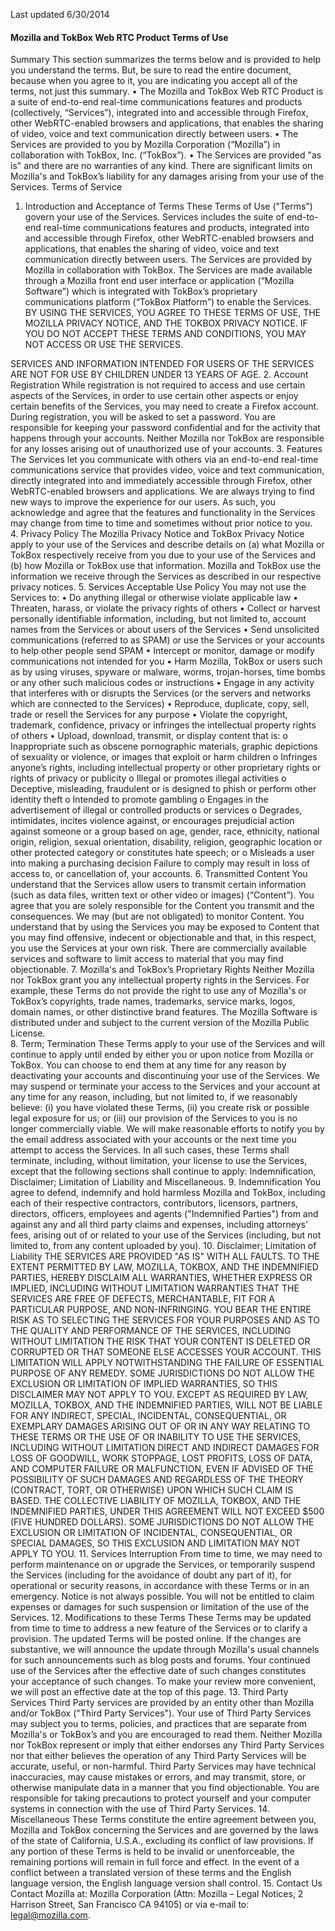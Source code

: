 Last updated 6/30/2014

#### Mozilla and TokBox Web RTC Product Terms of Use
Summary
This section summarizes the terms below and is provided to help you understand the terms. But, be sure to read the entire document, because when you agree to it, you are indicating you accept all of the terms, not just this summary.
•	The Mozilla and TokBox Web RTC Product is a suite of end-to-end real-time communications features and products (collectively, “Services”), integrated into and accessible through Firefox, other WebRTC-enabled browsers and applications, that enables the sharing of video, voice and text communication directly between users.
•	The Services are provided to you by Mozilla Corporation (“Mozilla”) in collaboration with TokBox, Inc. (“TokBox”).
•	The Services are provided "as is" and there are no warranties of any kind. There are significant limits on Mozilla's and TokBox’s liability for any damages arising from your use of the Services.
Terms of Service
1.	Introduction and Acceptance of Terms
These Terms of Use ("Terms") govern your use of the Services. Services includes the suite of end-to-end real-time communications features and products, integrated into and accessible through Firefox, other WebRTC-enabled browsers and applications, that enables the sharing of video, voice and text communication directly between users. The Services are provided by Mozilla in collaboration with TokBox.
The Services are made available through a Mozilla front end user interface or application (“Mozilla Software”) which is integrated with TokBox’s proprietary communications platform (“TokBox Platform”) to enable the Services.
BY USING THE SERVICES, YOU AGREE TO THESE TERMS OF USE, THE MOZILLA PRIVACY NOTICE, AND THE TOKBOX PRIVACY NOTICE. IF YOU DO NOT ACCEPT THESE TERMS AND CONDITIONS, YOU MAY NOT ACCESS OR USE THE SERVICES. 

SERVICES AND INFORMATION INTENDED FOR USERS OF THE SERVICES ARE NOT FOR USE BY CHILDREN UNDER 13 YEARS OF AGE.
2.	Account Registration
While registration is not required to access and use certain aspects of the Services, in order to use certain other aspects or enjoy certain benefits of the Services, you may need to create a Firefox account. 
During registration, you will be asked to set a password. You are responsible for keeping your password confidential and for the activity that happens through your accounts. Neither Mozilla nor TokBox are responsible for any losses arising out of unauthorized use of your accounts.
3.	Features
The Services let you communicate with others via an end-to-end real-time communications service that provides video, voice and text communication, directly integrated into and immediately accessible through Firefox, other WebRTC-enabled browsers and applications.
We are always trying to find new ways to improve the experience for our users. As such, you acknowledge and agree that the features and functionality in the Services may change from time to time and sometimes without prior notice to you.  
4.	Privacy Policy
The Mozilla Privacy Notice and TokBox Privacy Notice apply to your use of the Services and describe details on (a) what Mozilla or TokBox respectively receive from you due to your use of the Services and (b) how Mozilla or TokBox use that information. Mozilla and TokBox use the information we receive through the Services as described in our respective privacy notices. 
5.	Services Acceptable Use Policy
You may not use the Services to:
•	Do anything illegal or otherwise violate applicable law
•	Threaten, harass, or violate the privacy rights of others
•	Collect or harvest personally identifiable information, including, but not limited to, account names from the Services or about users of the Services
•	Send unsolicited communications (referred to as SPAM) or use the Services or your accounts to help other people send SPAM
•	Intercept or monitor, damage or modify communications not intended for you
•	Harm Mozilla, TokBox or users such as by using viruses, spyware or malware, worms, trojan-horses, time bombs or any other such malicious codes or instructions
•	Engage in any activity that interferes with or disrupts the Services (or the servers and networks which are connected to the Services) 
•	Reproduce, duplicate, copy, sell, trade or resell the Services for any purpose 
•	Violate the copyright, trademark, confidence, privacy or infringes the intellectual property rights of others
•	Upload, download, transmit, or display content that is:
o	Inappropriate such as obscene pornographic materials, graphic depictions of sexuality or violence, or images that exploit or harm children
o	Infringes anyone’s rights, including intellectual property or other proprietary rights or rights of privacy or publicity
o	Illegal or promotes illegal activities
o	Deceptive, misleading, fraudulent or is designed to phish or perform other identity theft
o	Intended to promote gambling
o	Engages in the advertisement of illegal or controlled products or services
o	Degrades, intimidates, incites violence against, or encourages prejudicial action against someone or a group based on age, gender, race, ethnicity, national origin, religion, sexual orientation, disability, religion, geographic location or other protected category or constitutes hate speech; or
o	Misleads a user into making a purchasing decision
Failure to comply may result in loss of access to, or cancellation of, your accounts.
6.	Transmitted Content
You understand that the Services allow users to transmit certain information (such as data files, written text or other video or images) (“Content”).  You agree that you are solely responsible for the Content you transmit and the consequences. 
We may (but are not obligated) to monitor Content. You understand that by using the Services you may be exposed to Content that you may find offensive, indecent or objectionable and that, in this respect, you use the Services at your own risk. There are commercially available services and software to limit access to material that you may find objectionable.
7.	Mozilla's and TokBox’s Proprietary Rights
Neither Mozilla nor TokBox grant you any intellectual property rights in the Services. For example, these Terms do not provide the right to use any of Mozilla's or TokBox’s copyrights, trade names, trademarks, service marks, logos, domain names, or other distinctive brand features. The Mozilla Software is distributed under and subject to the current version of the Mozilla Public License.	
8.	Term; Termination
These Terms apply to your use of the Services and will continue to apply until ended by either you or upon notice from Mozilla or TokBox. You can choose to end them at any time for any reason by deactivating your accounts and discontinuing your use of the Services.
We may suspend or terminate your access to the Services and your account at any time for any reason, including, but not limited to, if we reasonably believe: (i) you have violated these Terms, (ii) you create risk or possible legal exposure for us; or (iii) our provision of the Services to you is no longer commercially viable. We will make reasonable efforts to notify you by the email address associated with your accounts or the next time you attempt to access the Services.
In all such cases, these Terms shall terminate, including, without limitation, your license to use the Services, except that the following sections shall continue to apply: Indemnification, Disclaimer; Limitation of Liability and Miscellaneous.
9.	Indemnification
You agree to defend, indemnify and hold harmless Mozilla and TokBox, including each of their respective contractors, contributors, licensors, partners, directors, officers, employees and agents ("Indemnified Parties") from and against any and all third party claims and expenses, including attorneys' fees, arising out of or related to your use of the Services (including, but not limited to, from any content uploaded by you).
10.	Disclaimer; Limitation of Liability
THE SERVICES ARE PROVIDED "AS IS" WITH ALL FAULTS. TO THE EXTENT PERMITTED BY LAW, MOZILLA, TOKBOX, AND THE INDEMNIFIED PARTIES, HEREBY DISCLAIM ALL WARRANTIES, WHETHER EXPRESS OR IMPLIED, INCLUDING WITHOUT LIMITATION WARRANTIES THAT THE SERVICES ARE FREE OF DEFECTS, MERCHANTABLE, FIT FOR A PARTICULAR PURPOSE, AND NON-INFRINGING. 
YOU BEAR THE ENTIRE RISK AS TO SELECTING THE SERVICES FOR YOUR PURPOSES AND AS TO THE QUALITY AND PERFORMANCE OF THE SERVICES, INCLUDING WITHOUT LIMITATION THE RISK THAT YOUR CONTENT IS DELETED OR CORRUPTED OR THAT SOMEONE ELSE ACCESSES YOUR ACCOUNT. 
THIS LIMITATION WILL APPLY NOTWITHSTANDING THE FAILURE OF ESSENTIAL PURPOSE OF ANY REMEDY. SOME JURISDICTIONS DO NOT ALLOW THE EXCLUSION OR LIMITATION OF IMPLIED WARRANTIES, SO THIS DISCLAIMER MAY NOT APPLY TO YOU.
EXCEPT AS REQUIRED BY LAW, MOZILLA, TOKBOX, AND THE INDEMNIFIED PARTIES, WILL NOT BE LIABLE FOR ANY INDIRECT, SPECIAL, INCIDENTAL, CONSEQUENTIAL, OR EXEMPLARY DAMAGES ARISING OUT OF OR IN ANY WAY RELATING TO THESE TERMS OR THE USE OF OR INABILITY TO USE THE SERVICES, INCLUDING WITHOUT LIMITATION DIRECT AND INDIRECT DAMAGES FOR LOSS OF GOODWILL, WORK STOPPAGE, LOST PROFITS, LOSS OF DATA, AND COMPUTER FAILURE OR MALFUNCTION, EVEN IF ADVISED OF THE POSSIBILITY OF SUCH DAMAGES AND REGARDLESS OF THE THEORY (CONTRACT, TORT, OR OTHERWISE) UPON WHICH SUCH CLAIM IS BASED. THE COLLECTIVE LIABILITY OF MOZILLA, TOKBOX, AND THE INDEMNIFIED PARTIES, UNDER THIS AGREEMENT WILL NOT EXCEED $500 (FIVE HUNDRED DOLLARS). SOME JURISDICTIONS DO NOT ALLOW THE EXCLUSION OR LIMITATION OF INCIDENTAL, CONSEQUENTIAL, OR SPECIAL DAMAGES, SO THIS EXCLUSION AND LIMITATION MAY NOT APPLY TO YOU.
11.	Services Interruption 
From time to time, we may need to perform maintenance on or upgrade the Services, or temporarily suspend the Services (including for the avoidance of doubt any part of it), for operational or security reasons, in accordance with these Terms or in an emergency.  Notice is not always possible. You will not be entitled to claim expenses or damages for such suspension or limitation of the use of the Services.
12.	Modifications to these Terms
These Terms may be updated from time to time to address a new feature of the Services or to clarify a provision. The updated Terms will be posted online. If the changes are substantive, we will announce the update through Mozilla's usual channels for such announcements such as blog posts and forums. Your continued use of the Services after the effective date of such changes constitutes your acceptance of such changes. To make your review more convenient, we will post an effective date at the top of this page.
13.	Third Party Services
Third Party services are provided by an entity other than Mozilla and/or TokBox ("Third Party Services"). Your use of Third Party Services may subject you to terms, policies, and practices that are separate from Mozilla's or TokBox’s and you are encouraged to read them. Neither Mozilla nor TokBox represent or imply that either endorses any Third Party Services nor that either believes the operation of any Third Party Services will be accurate, useful, or non-harmful. Third Party Services may have technical inaccuracies, may cause mistakes or errors, and may transmit, store, or otherwise manipulate data in a manner that you find objectionable. You are responsible for taking precautions to protect yourself and your computer systems in connection with the use of Third Party Services.
14.	Miscellaneous
These Terms constitute the entire agreement between you, Mozilla and TokBox concerning the Services and are governed by the laws of the state of California, U.S.A., excluding its conflict of law provisions. If any portion of these Terms is held to be invalid or unenforceable, the remaining portions will remain in full force and effect. In the event of a conflict between a translated version of these terms and the English language version, the English language version shall control.
15.	Contact Us
Contact Mozilla at: Mozilla Corporation (Attn: Mozilla – Legal Notices, 2 Harrison Street, San Francisco CA 94105) or via e-mail to: legal@mozilla.com.
